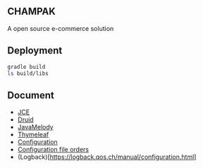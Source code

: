 CHAMPAK
---
A open source e-commerce solution 

## Deployment
```bash
gradle build
ls build/libs
```

## Document
* [JCE](http://www.oracle.com/technetwork/java/javase/downloads/jce8-download-2133166.html)
* [Druid](https://github.com/alibaba/druid/wiki)
* [JavaMelody](https://github.com/javamelody/javamelody/wiki/UserGuide)
* [Thymeleaf](http://www.thymeleaf.org/doc/tutorials/3.0/usingthymeleaf.html)
* [Configuration](https://docs.spring.io/spring-boot/docs/current/reference/html/common-application-properties.html)
* [Configuration file orders](https://docs.spring.io/spring-boot/docs/current/reference/html/boot-features-external-config.html)
* (Logback)[https://logback.qos.ch/manual/configuration.html]